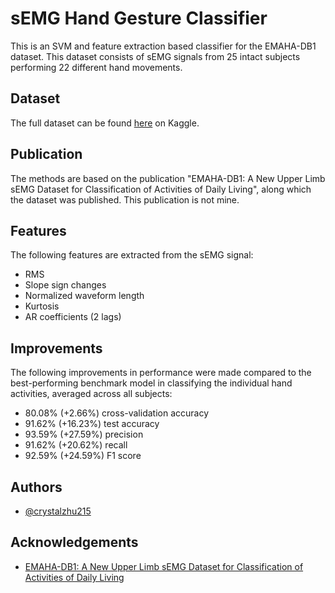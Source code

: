 # sEMG Hand Gesture Classifier

This is an SVM and feature extraction based classifier for the EMAHA-DB1 dataset. This dataset consists of sEMG signals from 25 intact subjects performing 22 different hand movements. 

## Dataset

The full dataset can be found [here](https://www.kaggle.com/datasets/anishturlapaty/emaha-db1) on Kaggle. 

## Publication

The methods are based on the publication "EMAHA-DB1: A New Upper Limb sEMG Dataset for Classification of Activities of Daily Living", along which the dataset was published. This publication is not mine.

## Features

The following features are extracted from the sEMG signal:
- RMS
- Slope sign changes
- Normalized waveform length
- Kurtosis
- AR coefficients (2 lags)

## Improvements

The following improvements in performance were made compared to the best-performing benchmark model in classifying the individual hand activities, averaged across all subjects:
- 80.08% (+2.66%) cross-validation accuracy
- 91.62% (+16.23%) test accuracy
- 93.59% (+27.59%) precision
- 91.62% (+20.62%) recall
- 92.59% (+24.59%) F1 score


## Authors

- [@crystalzhu215](https://github.com/CrystalZhu215)


## Acknowledgements

 - [EMAHA-DB1: A New Upper Limb sEMG Dataset for Classification of Activities of Daily Living](https://ieeexplore.ieee.org/document/10135136/)
